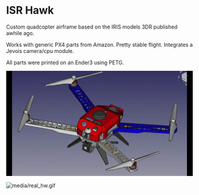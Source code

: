 # ISR Hawk

Custom quadcopter airframe based on the IRIS models 3DR published awhile ago. 

Works with generic PX4 parts from Amazon. Pretty stable flight. Integrates a Jevois camera/cpu module.

All parts were printed on an Ender3 using PETG.

![media/assembly.gif](media/assembly.gif)

![media/real_hw.gif](media/real_hw.gif)


